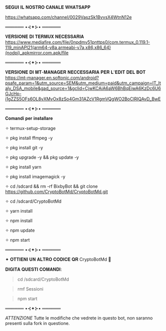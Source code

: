𝐒𝐄𝐆𝐔𝐈 𝐈𝐋 𝐍𝐎𝐒𝐓𝐑𝐎 𝐂𝐀𝐍𝐀𝐋𝐄 𝐖𝐇𝐀𝐓𝐒𝐀𝐏𝐏 

https://whatsapp.com/channel/0029VaszSk1BvvsX4WtnN12e

══════ •⊰✦⊱• ══════

𝐕𝐄𝐑𝐒𝐈𝐎𝐍𝐄 𝐃𝐈 𝐓𝐄𝐑𝐌𝐔𝐗 𝐍𝐄𝐂𝐄𝐒𝐒𝐀𝐑𝐈𝐀
https://www.mediafire.com/file/0npdmv51pnttps0/com.termux_0.119.1-119_minAPI21(arm64-v8a,armeabi-v7a,x86,x86_64)(nodpi)_apkmirror.com.apk/file


══════ •⊰✦⊱• ══════

𝐕𝐄𝐑𝐒𝐈𝐎𝐍𝐄 𝐃𝐈 𝐌𝐓-𝐌𝐀𝐍𝐀𝐆𝐄𝐑 𝐍𝐄𝐂𝐂𝐄𝐒𝐒𝐀𝐑𝐈𝐀 𝐏𝐄𝐑 𝐋'𝐄𝐃𝐈𝐓 𝐃𝐄𝐋 𝐁𝐎𝐓
https://mt-manager.en.softonic.com/android?psafe_param=1&utm_source=SEM&utm_medium=paid&utm_campaign=IT_Italy_DSA_mobile&gad_source=1&gclid=CjwKCAiA6aW6BhBqEiwA6KzDc6U6GJcHp-i1gZZS5OFs6OL8vXMvOx8zSo4Gm31AZcV1RgmVQgWO2BoClRIQAvD_BwE


══════ •⊰✦⊱• ══════

𝐂𝐨𝐦𝐚𝐧𝐝𝐢 𝐩𝐞𝐫 𝐢𝐧𝐬𝐭𝐚𝐥𝐥𝐚𝐫𝐞

✧ termux-setup-storage

✧ pkg install ffmpeg -y

✧ pkg install git -y

✧ pkg upgrade -y && pkg update -y

✧ pkg install yarn

✧ pkg install imagemagick -y

✧ cd /sdcard && rm -rf BixbyBot && git clone https://github.com/CryptoBotMd/CryptoBotMd.git

✧ cd /sdcard/CryptoBotMd

✧ yarn install 

✧ npm install

✧ npm update

✧ npm start


══════ •⊰✦⊱• ══════

✦ 𝐎𝐓𝐓𝐈𝐄𝐍𝐈 𝐔𝐍 𝐀𝐋𝐓𝐑𝐎 𝐂𝐎𝐃𝐈𝐂𝐄 𝐐𝐑 CryptoBotMd 🔮 

 𝐃𝐈𝐆𝐈𝐓𝐀 𝐐𝐔𝐄𝐒𝐓𝐈 𝐂𝐎𝐌𝐀𝐍𝐃𝐈: 
 
 > cd /sdcard/CryptoBotMd 
 
 > rmf Sessioni 

 > npm start

══════ •⊰✦⊱• ══════

*ATTENZIONE* Tutte le modifiche che vedrete in questo bot, non saranno presenti sulla fork in questione.